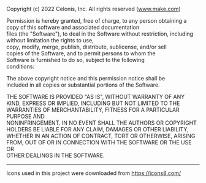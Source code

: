 Copyright (c) 2022 Celonis, Inc. All rights reserved (www.make.com)

Permission is hereby granted, free of charge, to any person	
obtaining a copy of this software and associated documentation	
files (the "Software"), to deal in the Software without	
restriction, including without limitation the rights to use,	
copy, modify, merge, publish, distribute, sublicense, and/or sell	
copies of the Software, and to permit persons to whom the	
Software is furnished to do so, subject to the following	
conditions:

The above copyright notice and this permission notice shall be	
included in all copies or substantial portions of the Software.	

THE SOFTWARE IS PROVIDED "AS IS", WITHOUT WARRANTY OF ANY KIND,	
EXPRESS OR IMPLIED, INCLUDING BUT NOT LIMITED TO THE WARRANTIES	
OF MERCHANTABILITY, FITNESS FOR A PARTICULAR PURPOSE AND	
NONINFRINGEMENT. IN NO EVENT SHALL THE AUTHORS OR COPYRIGHT	
HOLDERS BE LIABLE FOR ANY CLAIM, DAMAGES OR OTHER LIABILITY,	
WHETHER IN AN ACTION OF CONTRACT, TORT OR OTHERWISE, ARISING	
FROM, OUT OF OR IN CONNECTION WITH THE SOFTWARE OR THE USE OR	
OTHER DEALINGS IN THE SOFTWARE.

-------

Icons used in this project were downloaded from https://icons8.com/